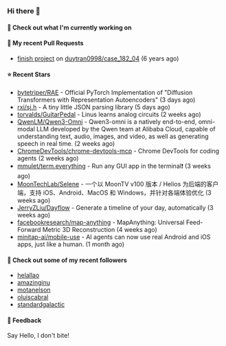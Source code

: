 ### Hi there 👋

#### 👷 Check out what I'm currently working on

#### 🔨 My recent Pull Requests

- [finish project](https://github.com/duytran0998/case_182_04/pull/1) on [duytran0998/case_182_04](https://github.com/duytran0998/case_182_04) (6 years ago)

#### ⭐ Recent Stars

- [bytetriper/RAE](https://github.com/bytetriper/RAE) - Official PyTorch Implementation of &#34;Diffusion Transformers with Representation Autoencoders&#34; (3 days ago)
- [rxi/sj.h](https://github.com/rxi/sj.h) - A tiny little JSON parsing library (5 days ago)
- [torvalds/GuitarPedal](https://github.com/torvalds/GuitarPedal) - Linus learns analog circuits (2 weeks ago)
- [QwenLM/Qwen3-Omni](https://github.com/QwenLM/Qwen3-Omni) - Qwen3-omni is a natively end-to-end, omni-modal LLM developed by the Qwen team at Alibaba Cloud, capable of understanding text, audio, images, and video, as well as generating speech in real time. (2 weeks ago)
- [ChromeDevTools/chrome-devtools-mcp](https://github.com/ChromeDevTools/chrome-devtools-mcp) - Chrome DevTools for coding agents (2 weeks ago)
- [mmulet/term.everything](https://github.com/mmulet/term.everything) - Run any GUI app in the terminal❗ (3 weeks ago)
- [MoonTechLab/Selene](https://github.com/MoonTechLab/Selene) - 一个以 MoonTV v100 版本 / Helios 为后端的客户端，支持 iOS、Android、MacOS 和 Windows，并针对各端体验优化 (3 weeks ago)
- [JerryZLiu/Dayflow](https://github.com/JerryZLiu/Dayflow) - Generate a timeline of your day, automatically (3 weeks ago)
- [facebookresearch/map-anything](https://github.com/facebookresearch/map-anything) - MapAnything: Universal Feed-Forward Metric 3D Reconstruction (4 weeks ago)
- [minitap-ai/mobile-use](https://github.com/minitap-ai/mobile-use) - AI agents can now use real Android and iOS apps, just like a human. (1 month ago)

#### 👯 Check out some of my recent followers

- [helallao](https://github.com/helallao)
- [amazinginu](https://github.com/amazinginu)
- [motanelson](https://github.com/motanelson)
- [oluiscabral](https://github.com/oluiscabral)
- [standardgalactic](https://github.com/standardgalactic)

#### 💬 Feedback

Say Hello, I don't bite!